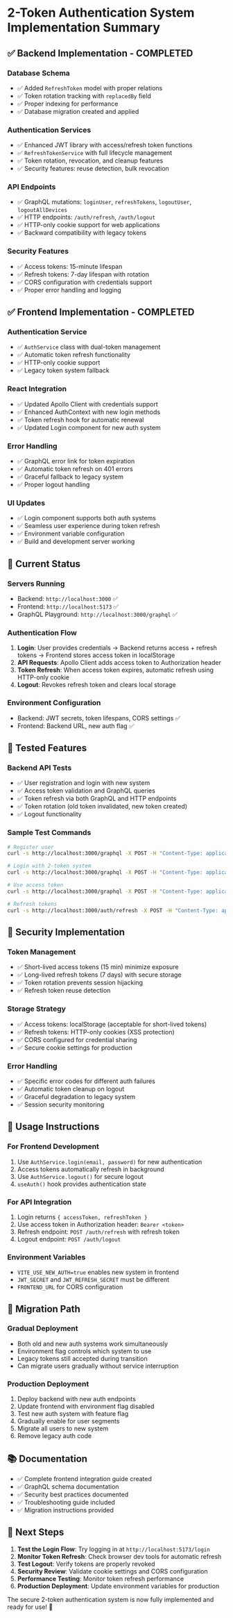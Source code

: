 # 2-Token Authentication System Implementation Summary

## ✅ **Backend Implementation - COMPLETED**

### **Database Schema**
- ✅ Added `RefreshToken` model with proper relations
- ✅ Token rotation tracking with `replacedBy` field
- ✅ Proper indexing for performance
- ✅ Database migration created and applied

### **Authentication Services**
- ✅ Enhanced JWT library with access/refresh token functions
- ✅ `RefreshTokenService` with full lifecycle management
- ✅ Token rotation, revocation, and cleanup features
- ✅ Security features: reuse detection, bulk revocation

### **API Endpoints**
- ✅ GraphQL mutations: `loginUser`, `refreshTokens`, `logoutUser`, `logoutAllDevices`
- ✅ HTTP endpoints: `/auth/refresh`, `/auth/logout`
- ✅ HTTP-only cookie support for web applications
- ✅ Backward compatibility with legacy tokens

### **Security Features**
- ✅ Access tokens: 15-minute lifespan
- ✅ Refresh tokens: 7-day lifespan with rotation
- ✅ CORS configuration with credentials support
- ✅ Proper error handling and logging

## ✅ **Frontend Implementation - COMPLETED**

### **Authentication Service**
- ✅ `AuthService` class with dual-token management
- ✅ Automatic token refresh functionality
- ✅ HTTP-only cookie support
- ✅ Legacy token system fallback

### **React Integration**
- ✅ Updated Apollo Client with credentials support
- ✅ Enhanced AuthContext with new login methods
- ✅ Token refresh hook for automatic renewal
- ✅ Updated Login component for new auth system

### **Error Handling**
- ✅ GraphQL error link for token expiration
- ✅ Automatic token refresh on 401 errors
- ✅ Graceful fallback to legacy system
- ✅ Proper logout handling

### **UI Updates**
- ✅ Login component supports both auth systems
- ✅ Seamless user experience during token refresh
- ✅ Environment variable configuration
- ✅ Build and development server working

## 🚀 **Current Status**

### **Servers Running**
- Backend: `http://localhost:3000` ✅
- Frontend: `http://localhost:5173` ✅
- GraphQL Playground: `http://localhost:3000/graphql` ✅

### **Authentication Flow**
1. **Login**: User provides credentials → Backend returns access + refresh tokens → Frontend stores access token in localStorage
2. **API Requests**: Apollo Client adds access token to Authorization header
3. **Token Refresh**: When access token expires, automatic refresh using HTTP-only cookie
4. **Logout**: Revokes refresh token and clears local storage

### **Environment Configuration**
- Backend: JWT secrets, token lifespans, CORS settings ✅
- Frontend: Backend URL, new auth flag ✅

## 🧪 **Tested Features**

### **Backend API Tests**
- ✅ User registration and login with new system
- ✅ Access token validation and GraphQL queries
- ✅ Token refresh via both GraphQL and HTTP endpoints
- ✅ Token rotation (old token invalidated, new token created)
- ✅ Logout functionality

### **Sample Test Commands**
```bash
# Register user
curl -s http://localhost:3000/graphql -X POST -H "Content-Type: application/json" -d '{"query":"mutation{createUser(email:\"test@test.com\",firstname:\"Test\",lastname:\"User\",address:\"123 Test St\",phone:\"555-0123\",password:\"test\")}"}'

# Login with 2-token system
curl -s http://localhost:3000/graphql -X POST -H "Content-Type: application/json" -d '{"query":"mutation{loginUser(email:\"test@test.com\",password:\"test\"){accessToken refreshToken}}"}'

# Use access token
curl -s http://localhost:3000/graphql -X POST -H "Content-Type: application/json" -H "Authorization: Bearer <ACCESS_TOKEN>" -d '{"query":"query{getCurrentUser{id email firstname lastname}}"}'

# Refresh tokens
curl -s http://localhost:3000/auth/refresh -X POST -H "Content-Type: application/json" -d '{"refreshToken":"<REFRESH_TOKEN>"}'
```

## 🔐 **Security Implementation**

### **Token Management**
- ✅ Short-lived access tokens (15 min) minimize exposure
- ✅ Long-lived refresh tokens (7 days) with secure storage
- ✅ Token rotation prevents session hijacking
- ✅ Refresh token reuse detection

### **Storage Strategy**
- ✅ Access tokens: localStorage (acceptable for short-lived tokens)
- ✅ Refresh tokens: HTTP-only cookies (XSS protection)
- ✅ CORS configured for credential sharing
- ✅ Secure cookie settings for production

### **Error Handling**
- ✅ Specific error codes for different auth failures
- ✅ Automatic token cleanup on logout
- ✅ Graceful degradation to legacy system
- ✅ Session security monitoring

## 📝 **Usage Instructions**

### **For Frontend Development**
1. Use `AuthService.login(email, password)` for new authentication
2. Access tokens automatically refresh in background
3. Use `AuthService.logout()` for secure logout
4. `useAuth()` hook provides authentication state

### **For API Integration**
1. Login returns `{ accessToken, refreshToken }`
2. Use access token in Authorization header: `Bearer <token>`
3. Refresh endpoint: `POST /auth/refresh` with refresh token
4. Logout endpoint: `POST /auth/logout`

### **Environment Variables**
- `VITE_USE_NEW_AUTH=true` enables new system in frontend
- `JWT_SECRET` and `JWT_REFRESH_SECRET` must be different
- `FRONTEND_URL` for CORS configuration

## 🔄 **Migration Path**

### **Gradual Deployment**
- Both old and new auth systems work simultaneously
- Environment flag controls which system to use
- Legacy tokens still accepted during transition
- Can migrate users gradually without service interruption

### **Production Deployment**
1. Deploy backend with new auth endpoints
2. Update frontend with environment flag disabled
3. Test new auth system with feature flag
4. Gradually enable for user segments
5. Migrate all users to new system
6. Remove legacy auth code

## 📚 **Documentation**

- ✅ Complete frontend integration guide created
- ✅ GraphQL schema documentation
- ✅ Security best practices documented
- ✅ Troubleshooting guide included
- ✅ Migration instructions provided

## 🎯 **Next Steps**

1. **Test the Login Flow**: Try logging in at `http://localhost:5173/login`
2. **Monitor Token Refresh**: Check browser dev tools for automatic refresh
3. **Test Logout**: Verify tokens are properly revoked
4. **Security Review**: Validate cookie settings and CORS configuration
5. **Performance Testing**: Monitor token refresh performance
6. **Production Deployment**: Update environment variables for production

The secure 2-token authentication system is now fully implemented and ready for use! 🚀